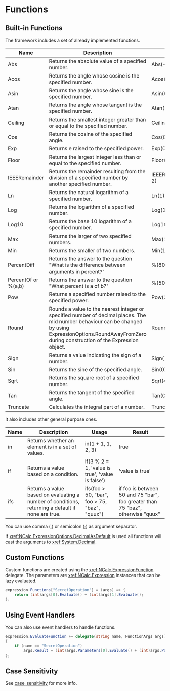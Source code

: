 # Functions

## Built-in Functions

The framework includes a set of already implemented functions.

| Name                 | Description                                                                                                                                                                                                         | Usage                   | Result |
|--------------------|--------------------------------------------------------------------------------------------------------------------------------------------------------------------------------------------------|----------------------|--------|
| Abs                  | Returns the absolute value of a specified number.                                                                                                                                                                   | Abs(-1)                 | 1d     |
| Acos                 | Returns the angle whose cosine is the specified number.                                                                                                                                                             | Acos(1)                 | 0d     |
| Asin                 | Returns the angle whose sine is the specified number.                                                                                                                                                               | Asin(0)                 | 0d     |
| Atan                 | Returns the angle whose tangent is the specified number.                                                                                                                                                            | Atan(0)                 | 0d     |
| Ceiling              | Returns the smallest integer greater than or equal to the specified number.                                                                                                                                         | Ceiling(1.5)            | 2d     |
| Cos                  | Returns the cosine of the specified angle.                                                                                                                                                                          | Cos(0)                  | 1d     |
| Exp                  | Returns e raised to the specified power.                                                                                                                                                                            | Exp(0)                  | 1d     |
| Floor                | Returns the largest integer less than or equal to the specified number.                                                                                                                                             | Floor(1.5)              | 1d     |
| IEEERemainder        | Returns the remainder resulting from the division of a specified number by another specified number.                                                                                                                | IEEERemainder(3, 2)     | -1d    |
| Ln                   | Returns the natural logarithm of a specified number.                                                                                                                                                                | Ln(1)                   | 0d     |
| Log                  | Returns the logarithm of a specified number.                                                                                                                                                                        | Log(1, 10)              | 0d     |
| Log10                | Returns the base 10 logarithm of a specified number.                                                                                                                                                                | Log10(1)                | 0d     |
| Max                  | Returns the larger of two specified numbers.                                                                                                                                                                        | Max(1, 2)               | 2      |
| Min                  | Returns the smaller of two numbers.                                                                                                                                                                                 | Min(1, 2)               | 1      |
| PercentDiff          | Returns the answer to the question "What is the difference between arguments in percent?"                                                                                                                           | %(80,60)                | -20%   |   
| PercentOf or %(a,b)  | Returns the answer to the question "What percent is a of b?"                                                                                                                                                        | %(50,75)                | 50%    |   
| Pow                  | Returns a specified number raised to the specified power.                                                                                                                                                           | Pow(3, 2)               | 9d     |
| Round                | Rounds a value to the nearest integer or specified number of decimal places. The mid number behaviour can be changed by using ExpressionOptions.RoundAwayFromZero during construction of the Expression object.     | Round(3.222, 2)         | 3.22d  |
| Sign                 | Returns a value indicating the sign of a number.                                                                                                                                                                    | Sign(-10)               | -1     |
| Sin                  | Returns the sine of the specified angle.                                                                                                                                                                            | Sin(0)                  | 0d     |
| Sqrt                 | Returns the square root of a specified number.                                                                                                                                                                      | Sqrt(4)                 | 2d     |
| Tan                  | Returns the tangent of the specified angle.                                                                                                                                                                         | Tan(0)                  | 0d     |
| Truncate             | Calculates the integral part of a number.                                                                                                                                                                           | Truncate(1.7)           | 1      |

It also includes other general purpose ones.

| Name      | Description                                                                                          | Usage                                                | Result                                                                         |
|----------|---------------------------------------------------------------------------------------------|-------------------------------------------------|-------------------------------------------------------------------------|
| in        | Returns whether an element is in a set of values.                                                    | in(1 + 1, 1, 2, 3)                                   | true                                                                           |
| if        | Returns a value based on a condition.                                                                | if(3 % 2 = 1, 'value is true', 'value is false')     | 'value is true'                                                                |
| ifs       | Returns a value based on evaluating a number of conditions, returning a default if none are true.    | ifs(foo > 50, "bar", foo > 75, "baz", "quux")        | if foo is between 50 and 75 "bar", foo greater than 75 "baz", otherwise "quux" |  

You can use comma (,) or semicolon (;) as argument separator.

If <xref:NCalc.ExpressionOptions.DecimalAsDefault> is used all functions will cast the arguments to <xref:System.Decimal>.

## Custom Functions
Custom functions are created using the <xref:NCalc.ExpressionFunction> delegate. The parameters are <xref:NCalc.Expression> instances that can be lazy evaluated.
```csharp
expression.Functions["SecretOperation"] = (args) => {
    return (int)args[0].Evaluate() + (int)args[1].Evaluate();
};

```

## Using Event Handlers
You can also use event handlers to handle functions.
```csharp
expression.EvaluateFunction += delegate(string name, FunctionArgs args)
{
    if (name == "SecretOperation")
        args.Result = (int)args.Parameters[0].Evaluate() + (int)args.Parameters[1].Evaluate();
};
```

## Case Sensitivity
See [case_sensitivity](case_sensitivity.md) for more info.
